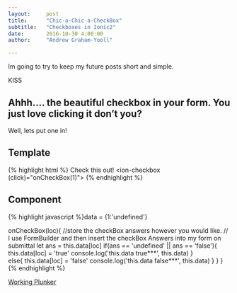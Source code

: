```yaml
---
layout:     post
title:      "Chic-a-Chic-a-CheckBox"
subtitle:   "Checkboxes in Ionic2"
date:       2016-10-30 4:00:00
author:     "Andrew Graham-Yooll"

---
```


<p>Im going to try to keep my future posts short and simple.<p>
<p>KISS</p>

<h2 class="section-heading">Ahhh…. the beautiful checkbox in your form.  You just love clicking it don’t you?</h2>

<p>Well, lets put one in!</p>

<h2 class="section-heading">Template</h2>

{% highlight html %}<ion-item>
	<ion-label>Check this out!</ion-label>
  	<ion-checkbox (click)="onCheckBox(1)"></ion-checkbox>
</ion-item>
{% endhighlight %}

<h2 class="section-heading">Component</h2>

{% highlight javascript %}data = {1:'undefined'}

onCheckBox(loc){
    //store the checkBox answers however you would like.
    // I use FormBuilder and then insert the checkBox Answers into my form on submittal
    let ans = this.data[loc]
    if(ans == 'undefined' || ans == 'false'){
      	this.data[loc] = 'true' 
      	console.log('this.data true***', this.data)
    }  
    else{
	    this.data[loc] = 'false'
	    console.log('this.data false***', this.data) 
		}
 	}
}
{% endhighlight %}

<p><a href="http://embed.plnkr.co/v62Q3X/">Working Plunker</a></p>

